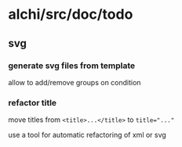 # alchi/src/doc/todo

## svg

### generate svg files from template

allow to add/remove groups on condition

### refactor title

move titles from `<title>...</title>` to `title="..."`

use a tool for automatic refactoring of xml or svg
